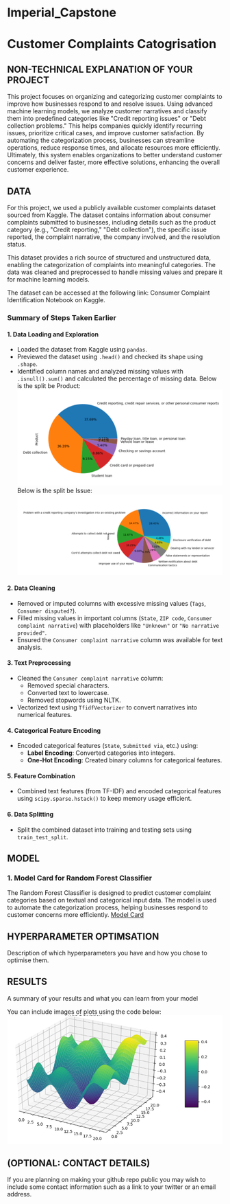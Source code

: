 # Imperial_Capstone
# Customer Complaints Catogrisation 


## NON-TECHNICAL EXPLANATION OF YOUR PROJECT
This project focuses on organizing and categorizing customer complaints to improve how businesses respond to and resolve issues. Using advanced machine learning models, we analyze customer narratives and classify them into predefined categories like "Credit reporting issues" or "Debt collection problems." This helps companies quickly identify recurring issues, prioritize critical cases, and improve customer satisfaction. By automating the categorization process, businesses can streamline operations, reduce response times, and allocate resources more efficiently. Ultimately, this system enables organizations to better understand customer concerns and deliver faster, more effective solutions, enhancing the overall customer experience. 

## DATA
For this project, we used a publicly available customer complaints dataset sourced from Kaggle. The dataset contains information about consumer complaints submitted to businesses, including details such as the product category (e.g., "Credit reporting," "Debt collection"), the specific issue reported, the complaint narrative, the company involved, and the resolution status.

This dataset provides a rich source of structured and unstructured data, enabling the categorization of complaints into meaningful categories. The data was cleaned and preprocessed to handle missing values and prepare it for machine learning models.

The dataset can be accessed at the following link: Consumer Complaint Identification Notebook on Kaggle.


### Summary of Steps Taken Earlier

#### **1. Data Loading and Exploration**
- Loaded the dataset from Kaggle using `pandas`.
- Previewed the dataset using `.head()` and checked its shape using `.shape`.
- Identified column names and analyzed missing values with `.isnull().sum()` and calculated the percentage of missing data.
  Below is the split be Product:
![Screenshot](Product_PieChart.png)
  Below is the split be Issue:
![Screenshot](Issue_PieChart.png)

#### **2. Data Cleaning**
- Removed or imputed columns with excessive missing values (`Tags`, `Consumer disputed?`).
- Filled missing values in important columns (`State`, `ZIP code`, `Consumer complaint narrative`) with placeholders like `"Unknown"` or `"No narrative provided"`.
- Ensured the `Consumer complaint narrative` column was available for text analysis.

#### **3. Text Preprocessing**
- Cleaned the `Consumer complaint narrative` column:
  - Removed special characters.
  - Converted text to lowercase.
  - Removed stopwords using NLTK.
- Vectorized text using `TfidfVectorizer` to convert narratives into numerical features.

#### **4. Categorical Feature Encoding**
- Encoded categorical features (`State`, `Submitted via`, etc.) using:
  - **Label Encoding**: Converted categories into integers.
  - **One-Hot Encoding**: Created binary columns for categorical features.

#### **5. Feature Combination**
- Combined text features (from TF-IDF) and encoded categorical features using `scipy.sparse.hstack()` to keep memory usage efficient.

#### **6. Data Splitting**
- Split the combined dataset into training and testing sets using `train_test_split`.


## MODEL


### **1. Model Card for Random Forest Classifier**
The Random Forest Classifier is designed to predict customer complaint categories based on textual and categorical input data. The model is used to automate the categorization process, helping businesses respond to customer concerns more efficiently.
[Model Card](ModelCardforRandomForest.md)




## HYPERPARAMETER OPTIMSATION
Description of which hyperparameters you have and how you chose to optimise them. 

## RESULTS
A summary of your results and what you can learn from your model 

You can include images of plots using the code below:
![Screenshot](image.png)

## (OPTIONAL: CONTACT DETAILS)
If you are planning on making your github repo public you may wish to include some contact information such as a link to your twitter or an email address. 
